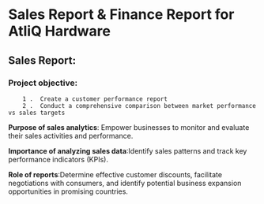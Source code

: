 # Sales Report & Finance Report for AtliQ Hardware
## Sales Report:
  ### Project objective:
        1 .  Create a customer performance report
        2 .  Conduct a comprehensive comparison between market performance vs sales targets
        
 **Purpose of sales analytics**: Empower businesses to monitor and evaluate their sales activities and performance.
 
 **Importance of analyzing sales data**:Identify sales patterns and track key performance indicators (KPIs).
 
 **Role of reports**:Determine effective customer discounts, facilitate negotiations with consumers, and identify potential business expansion opportunities in promising countries.
